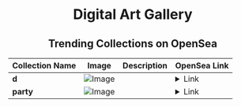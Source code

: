 <div align="center">

# Digital Art Gallery

## Trending Collections on OpenSea

| Collection Name                       | Image                                                                                     | Description                       | OpenSea Link                                                                                          |
|---------------------------------------|-------------------------------------------------------------------------------------------|-----------------------------------|--------------------------------------------------------------------------------------------------------|
| **d** | ![Image](https://i.seadn.io/s/raw/files/f20d5b3ed93d4d69d0d04611050454f3.jpg?w=500&auto=format?w=200&auto=format) |  | <details><summary>Link</summary>[d](https://opensea.io/collection/d-6518)</details> |
| **party** | ![Image](https://i.seadn.io/s/raw/files/4b122663fdab079ccac965b99c7a5985.webp?w=500&auto=format?w=200&auto=format) |  | <details><summary>Link</summary>[party](https://opensea.io/collection/party-122)</details> |

</div>